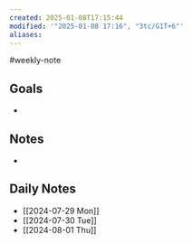 ```yaml
---
created: 2025-01-08T17:15:44
modified: '"2025-01-08 17:16", "3tc/G1T+6"'
aliases: 
---
```

#weekly-note
## Goals
- 

## Notes
- 

## Daily Notes
- [[2024-07-29 Mon]]
- [[2024-07-30 Tue]]
- [[2024-08-01 Thu]]